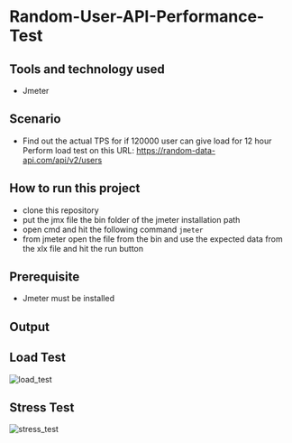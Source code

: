 # Random-User-API-Performance-Test

## Tools and technology used
 - Jmeter

## Scenario
 - Find out the actual TPS for if 120000 user can give load for 12 hour Perform load test on this URL: https://random-data-api.com/api/v2/users
 
## How to run this project
 - clone this repository
 - put the jmx file the bin folder of the jmeter installation path
 - open cmd and hit the following command
 ```jmeter```
 - from jmeter open the file from the bin and use the expected data from the xlx file and hit the run button
 
 
 ## Prerequisite
 - Jmeter must be installed
 
 ## Output
 
 ## Load Test
![load_test](https://user-images.githubusercontent.com/76776200/195430063-e003769f-24c9-48f8-a551-d67c2c7e31e6.png)

 ## Stress Test
![stress_test](https://user-images.githubusercontent.com/76776200/195430184-dd17448e-3ecb-49b4-8ecb-b6d81f334927.png)
